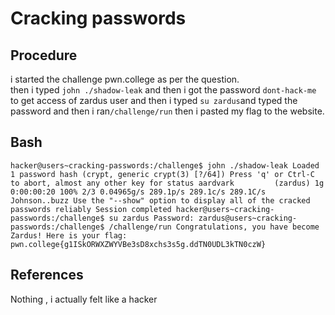 # Cracking passwords

## Procedure
i started the challenge pwn.college
as per the question.  
then i typed `john ./shadow-leak` and then i got the password `dont-hack-me` to get access of zardus user and then i typed  `su zardus`and typed the password and then i ran`/challenge/run`
then i pasted my flag to the website.

## Bash
`hacker@users~cracking-passwords:/challenge$ john ./shadow-leak
Loaded 1 password hash (crypt, generic crypt(3) [?/64])
Press 'q' or Ctrl-C to abort, almost any other key for status
aardvark         (zardus)
1g 0:00:00:20 100% 2/3 0.04965g/s 289.1p/s 289.1c/s 289.1C/s Johnson..buzz
Use the "--show" option to display all of the cracked passwords reliably
Session completed
hacker@users~cracking-passwords:/challenge$ su zardus
Password:
zardus@users~cracking-passwords:/challenge$ /challenge/run
Congratulations, you have become Zardus! Here is your flag:
pwn.college{g1ISkORWXZWYVBe3sD8xchs3s5g.ddTN0UDL3kTN0czW}`

## References
Nothing , i actually felt like a hacker 
